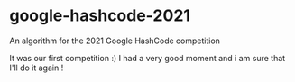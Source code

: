 # google-hashcode-2021
An algorithm for the 2021 Google HashCode competition

It was our first competition :) I had a very good moment and i am sure that I'll do it again !
